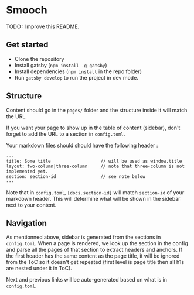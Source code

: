 # Smooch

TODO : Improve this README.

## Get started

- Clone the repository
- Install gatsby (`npm install -g gatsby`)
- Install dependencies (`npm install` in the repo folder)
- Run `gatsby develop` to run the project in dev mode.

## Structure

Content should go in the `pages/` folder and the structure inside it will match the URL.

If you want your page to show up in the table of content (sidebar), don't forget to add the URL to a section in `config.toml`.

Your markdown files should should have the following header :

```
---
title: Some title                   // will be used as window.title
layout: two-column|three-column     // note that three-column is not implemented yet.
section: section-id                 // see note below
---
```


Note that in `config.toml`, `[docs.section-id]` will match `section-id` of your markdown header. This will determine what will be shown in the sidebar next to your content.

## Navigation
As mentionned above, sidebar is generated from the sections in `config.toml`. When a page is rendered, we look up the section in the config and parse all the pages of that section to extract headers and anchors. If the first header has the same content as the page title, it will be ignored from the ToC so it doesn't get repeated (first level is page title then all h1s are nested under it in ToC).

Next and previous links will be auto-generated based on what is in `config.toml`.
